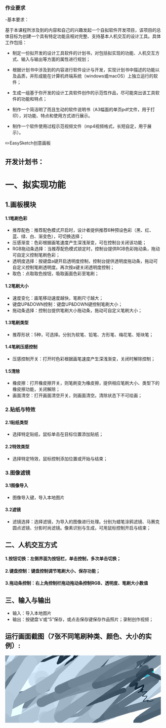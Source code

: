 ### 作业要求

-基本要求：

基于本课程所涉及到的内容和自己的兴趣发起一个自拟软件开发项目，该项目的总体目标为创建一个具有特定功能且相对完整、支持基本人机交互的设计工具。具体工作包括：

- 制定一份拟开发的设计工具软件的计划书，对包括拟实现的功能、人机交互方式、输入与输出等方面的属性进行规划；

- 根据计划书中涉及到的内容进行软件设计与开发，实现计划书中描述的功能以及品质，并形成能在计算机终端系统（windows或macOS）上独立运行的软件；

- 生成一组基于你开发的设计工具软件创作的示范性作品，尽可能突出该工具软件的功能和特点；

- 制作一个简洁明了而且生动的软件说明书（A3幅面的单页pdf文件，用于打印），对功能、特点和使用方式进行展示。

- 制作一个软件使用过程示范视频文件（mp4视频格式，长短自定，用于展示）。

✏️EasySketch创意画板

开发计划书：  
-----------------
# 一、拟实现功能
## 1.画板模块
#### 1.1笔刷色彩
- 推荐配色：推荐配色模式开启时，设计者提供推荐6种预设色彩（黑、红、蓝、绿、白、渐变色），可切换选择；
- 压感渐变：色彩根据画笔速度产生深浅渐变，可在控制台关闭该功能；
- RGB拖动条选择：当推荐配色模式锁定时，控制台提供RGB色彩拖动条，拖动可自定义控制笔刷色彩；
- 透明度选择：按键盘a键开启透明度控制，控制台提供透明度拖动条，拖动可自定义控制笔刷透明度。再次按a键关闭透明度控制；
- 取色：点取取色按钮，吸取画面色彩至笔刷；
#### 1.2笔刷大小
- 速度变化：画笔移动速度越快，笔刷尺寸越大；
- 键盘UP&DOWN控制：键盘UP&DOWN键控制笔刷大小；
- 拖动条选择：控制台提供笔刷大小拖动条，拖动可自定义笔刷大小；
#### 1.3笔刷类型
- 推荐形状：5种，可选择。分别为软笔、铅笔、方形笔、梅花笔、矩块笔；
#### 1.4笔刷压感控制
- 压感控制开关：打开时色彩根据画笔速度产生深浅渐变，关闭时解除控制；
#### 1.5清除
- 橡皮擦：打开橡皮擦开关，则笔刷变为橡皮擦，提供相应笔刷大小、类型下的橡皮擦功能，关闭解除；
- 画面清空：打开画面清空开关，则画面清空。清除状态下不可绘画；
### 2.贴纸与特效
#### 2.1贴纸类型
- 选择特定贴纸，鼠标单击在目标位置添加贴纸；
#### 2.2特效类型
- 选择特定特效，鼠标控制添加位置或开始与结束；
### 3.图像滤镜
#### 3.1图像导入
- 图像导入键，导入本地图片
#### 3.2滤镜
- 滤镜选择：选择滤镜，为导入的图像进行处理。分别为蜡笔涂鸦滤镜、马赛克圆点滤镜、分影时尚滤镜。像素识别与生成，可用鼠标控制开启与结束；
## 二、人机交互方式
#### 1.按钮切换：左侧界面为按钮栏，单击控制，多次单击切换；
#### 2.键盘控制：键盘控制调节笔刷大小、保存功能；
#### 3.拖动条控制：右上角控制栏拖动拖动条控制RGB、透明度、笔刷大小数值
## 三、输入与输出
- 输入：导入本地图片
- 输出：按键盘‘s’或“S”保存，或点击保存键保存作品照片；录制创作视频；

  
运行画面截图（7张不同笔刷种类、颜色、大小的实例）:  
-----------------
![image](https://github.com/jojojolynn/520432910003-JIANG-YILIN/blob/main/img_readme/4.1.png)
